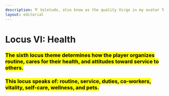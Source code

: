 ```yaml
---
description: 🜃 Valetudo, also know as the quality Virgo in my avatar 🜃
layout: editorial
---
```


# Locus VI: Health

### <mark style="background-color:yellow;">The sixth locus theme determines how the player organizes routine, cares for their health, and attitudes toward service to others.</mark>

### <mark style="background-color:yellow;">This locus speaks of: routine, service, duties, co-workers, vitality, self-care, wellness, and pets.</mark>

